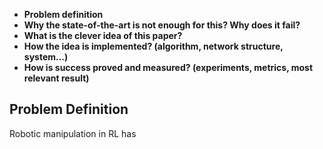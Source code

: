 
- **Problem definition** 
- **Why the state-of-the-art is not enough for this? Why does it fail?**
- **What is the clever idea of this paper?** 
- **How the idea is implemented? (algorithm, network structure, system...)** 
- **How is success proved and measured? (experiments, metrics, most relevant result)**

## Problem Definition
Robotic manipulation in RL has 